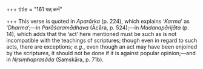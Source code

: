 +++
title = "161 यत् कर्म"

+++
This verse is quoted in *Aparārka* (p. 224), which explains ‘*Karma*’ as
‘*Dharma*’;—in *Parāśaramādhava* (Ācāra, p. 524);—in *Madanapārijāta*
(p. 14), which adds that the ‘act’ here mentioned must be such as is not
incompatible with the teachings of scriptures; though even in regard to
such acts, there are exceptions; *e.g*., even though an act may have
been enjoined by the scriptures, it should not be done if it is against
popular opinion;—and in *Nṛsiṃhaprasāda* (Saṃskāra, p. 71b).
